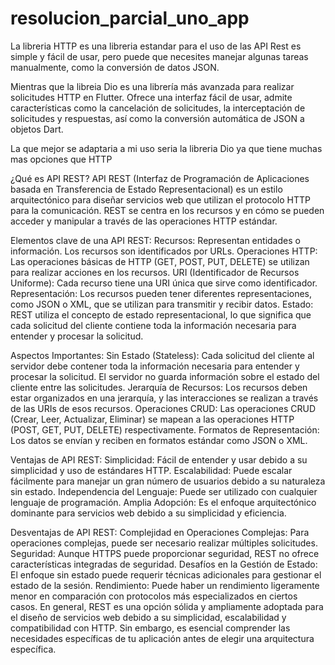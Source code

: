# resolucion_parcial_uno_app

La libreria HTTP es una libreria estandar para el uso de las API Rest es simple y fácil de usar, pero puede que necesites manejar algunas tareas manualmente, como la conversión de datos JSON.

Mientras que la libreia Dio es una librería más avanzada para realizar solicitudes HTTP en Flutter. Ofrece una interfaz fácil de usar, admite características como la cancelación de solicitudes, la interceptación de solicitudes y respuestas, así como la conversión automática de JSON a objetos Dart.

La que mejor se adaptaria a mi uso seria la libreria Dio ya que tiene muchas mas opciones que HTTP

¿Qué es API REST?
API REST (Interfaz de Programación de Aplicaciones basada en Transferencia de Estado Representacional) es un estilo arquitectónico para diseñar servicios web que utilizan el protocolo HTTP para la comunicación. REST se centra en los recursos y en cómo se pueden acceder y manipular a través de las operaciones HTTP estándar.

Elementos clave de una API REST:
Recursos: Representan entidades o información. Los recursos son identificados por URLs.
Operaciones HTTP: Las operaciones básicas de HTTP (GET, POST, PUT, DELETE) se utilizan para realizar acciones en los recursos.
URI (Identificador de Recursos Uniforme): Cada recurso tiene una URI única que sirve como identificador.
Representación: Los recursos pueden tener diferentes representaciones, como JSON o XML, que se utilizan para transmitir y recibir datos.
Estado: REST utiliza el concepto de estado representacional, lo que significa que cada solicitud del cliente contiene toda la información necesaria para entender y procesar la solicitud.

Aspectos Importantes:
Sin Estado (Stateless): Cada solicitud del cliente al servidor debe contener toda la información necesaria para entender y procesar la solicitud. El servidor no guarda información sobre el estado del cliente entre las solicitudes.
Jerarquía de Recursos: Los recursos deben estar organizados en una jerarquía, y las interacciones se realizan a través de las URIs de esos recursos.
Operaciones CRUD: Las operaciones CRUD (Crear, Leer, Actualizar, Eliminar) se mapean a las operaciones HTTP (POST, GET, PUT, DELETE) respectivamente.
Formatos de Representación: Los datos se envían y reciben en formatos estándar como JSON o XML.

Ventajas de API REST:
Simplicidad: Fácil de entender y usar debido a su simplicidad y uso de estándares HTTP.
Escalabilidad: Puede escalar fácilmente para manejar un gran número de usuarios debido a su naturaleza sin estado.
Independencia del Lenguaje: Puede ser utilizado con cualquier lenguaje de programación.
Amplia Adopción: Es el enfoque arquitectónico dominante para servicios web debido a su simplicidad y eficiencia.

Desventajas de API REST:
Complejidad en Operaciones Complejas: Para operaciones complejas, puede ser necesario realizar múltiples solicitudes.
Seguridad: Aunque HTTPS puede proporcionar seguridad, REST no ofrece características integradas de seguridad.
Desafíos en la Gestión de Estado: El enfoque sin estado puede requerir técnicas adicionales para gestionar el estado de la sesión.
Rendimiento: Puede haber un rendimiento ligeramente menor en comparación con protocolos más especializados en ciertos casos.
En general, REST es una opción sólida y ampliamente adoptada para el diseño de servicios web debido a su simplicidad, escalabilidad y compatibilidad con HTTP. Sin embargo, es esencial comprender las necesidades específicas de tu aplicación antes de elegir una arquitectura específica.